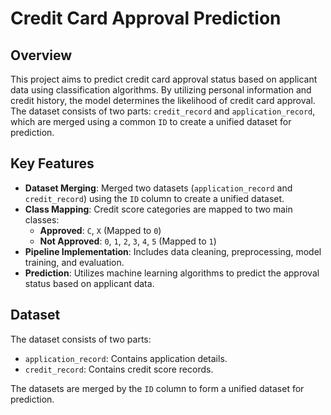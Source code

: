 # Credit Card Approval Prediction

## Overview

This project aims to predict credit card approval status based on applicant data using classification algorithms. By utilizing personal information and credit history, the model determines the likelihood of credit card approval. The dataset consists of two parts: `credit_record` and `application_record`, which are merged using a common `ID` to create a unified dataset for prediction.

## Key Features

- **Dataset Merging**: Merged two datasets (`application_record` and `credit_record`) using the `ID` column to create a unified dataset.
- **Class Mapping**: Credit score categories are mapped to two main classes:
  - **Approved**: `C`, `X` (Mapped to `0`)
  - **Not Approved**: `0`, `1`, `2`, `3`, `4`, `5` (Mapped to `1`)
- **Pipeline Implementation**: Includes data cleaning, preprocessing, model training, and evaluation.
- **Prediction**: Utilizes machine learning algorithms to predict the approval status based on applicant data.

## Dataset

The dataset consists of two parts:
- `application_record`: Contains application details.
- `credit_record`: Contains credit score records.

The datasets are merged by the `ID` column to form a unified dataset for prediction.
